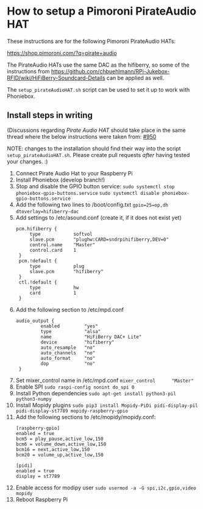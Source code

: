 # How to setup a Pimoroni PirateAudio HAT

These instructions are for the following Pimoroni PirateAudio HATs:

<https://shop.pimoroni.com/?q=pirate+audio>

The PirateAudio HATs use the same DAC as the hifiberry, so some of the instructions
from <https://github.com/chbuehlmann/RPi-Jukebox-RFID/wiki/HiFiBerry-Soundcard-Details> can be applied as well.

The `setup_pirateAudioHAT.sh` script can be used to set it up to work with Phoniebox.

## Install steps in writing

(Discussions regarding *Pirate Audio HAT* should take place in the same thread where the below instructions were taken from: [#950](https://github.com/chbuehlmann/RPi-Jukebox-RFID/issues/950)

NOTE: changes to the installation should find their way into the script `setup_pirateAudioHAT.sh`. Please create pull requests *after* having tested your changes. :)

1. Connect Pirate Audio Hat to your Raspberry Pi
2. Install Phoniebox (develop branch!)
3. Stop and disable the GPIO button service:
   `sudo systemctl stop phoniebox-gpio-buttons.service`
   `sudo systemctl disable phoniebox-gpio-buttons.service`
4. Add the following two lines to /boot/config.txt
   `gpio=25=op,dh`
   `dtoverlay=hifiberry-dac`
5. Add settings to /etc/asound.conf (create it, if it does not exist yet)
   ```
   pcm.hifiberry {
        type            softvol
        slave.pcm       "plughw:CARD=sndrpihifiberry,DEV=0"
        control.name    "Master"
        control.card    1
    }
    pcm.!default {
        type            plug
        slave.pcm       "hifiberry"
    }
    ctl.!default {
        type            hw
        card            1
    }
    ```
6. Add the following section to /etc/mpd.conf
   ```
   audio_output {
            enabled         "yes"
            type            "alsa"
            name            "HiFiBerry DAC+ Lite"
            device          "hifiberry"
            auto_resample   "no"
            auto_channels   "no"
            auto_format     "no"
            dop             "no"
    }
    ```
7. Set mixer_control name in /etc/mpd.conf
    `mixer_control      "Master"`
8. Enable SPI
    `sudo raspi-config nonint do_spi 0`
9. Install Python dependencies
    `sudo apt-get install python3-pil python3-numpy`
10. Install Mopidy plugins
    `sudo pip3 install Mopidy-PiDi pidi-display-pil pidi-display-st7789 mopidy-raspberry-gpio`
11. Add the following sections to /etc/mopidy/mopidy.conf:
    ```
    [raspberry-gpio]
    enabled = true
    bcm5 = play_pause,active_low,150
    bcm6 = volume_down,active_low,150
    bcm16 = next,active_low,150
    bcm20 = volume_up,active_low,150
    
    [pidi]
    enabled = true
    display = st7789
    ```
12. Enable access for modipy user
    `sudo usermod -a -G spi,i2c,gpio,video mopidy`
13. Reboot Raspberry Pi
